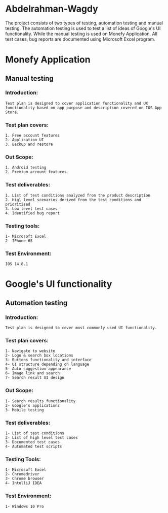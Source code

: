 # Abdelrahman-Wagdy

The project consists of two types of testing, automation testing and manual testing. 
The automation testing is used to test a list of ideas of Google's UI functionality. While the manual testing is used on Monefy Application.
All test cases, bug reports are documented using Microsoft Excel program.

# Monefy Application
## Manual testing

### Introduction:
```
Test plan is designed to cover application functionality and UX functionality based on app purpose and description covered on IOS App Store.
```
### Test plan covers:
```
1. Free account features
2. Application UI
3. Backup and restore
```
### Out Scope:
```
1. Android testing
2. Premium account features
```
### Test deliverables:
```
1. List of test conditions analyzed from the product description
2. Higl level scenarios derived from the test conditions and prioritized
3. Low level test cases
4. Identified bug report
```
### Testing tools:
```
1- Microsoft Excel
2- IPhone 6S
```
### Test Environment:
```
IOS 14.8.1
```
# Google's UI functionality
## Automation testing
### Introduction:
```
Test plan is designed to cover most commonly used UI functionality.
```
### Test plan covers:
```
1- Navigate to website
2- Logo & search box locations
3- Buttons functionality and interface
4- UI structure depending on language
5- Auto suggestion appearance
6- Image link and search
7- Search result UI design
```
### Out Scope:
```
1- Search results functionality
2- Google's applications
3- Mobile testing
```
### Test deliverables:
```
1- List of test conditions
2- List of high level test cases
3- Documented test cases
4- Automated test scripts
```
### Testing Tools:
```
1- Microsoft Excel
2- Chromedriver
3- Chrome browser
4- IntelliJ IDEA
```
### Test Environment:
```
1- Windows 10 Pro
```
